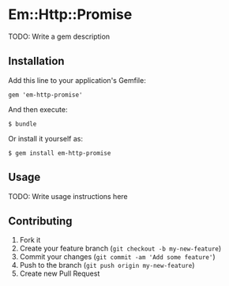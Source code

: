 # Em::Http::Promise

TODO: Write a gem description

## Installation

Add this line to your application's Gemfile:

    gem 'em-http-promise'

And then execute:

    $ bundle

Or install it yourself as:

    $ gem install em-http-promise

## Usage

TODO: Write usage instructions here

## Contributing

1. Fork it
2. Create your feature branch (`git checkout -b my-new-feature`)
3. Commit your changes (`git commit -am 'Add some feature'`)
4. Push to the branch (`git push origin my-new-feature`)
5. Create new Pull Request
